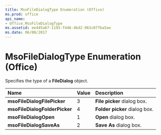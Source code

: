 ```yaml
---
title: MsoFileDialogType Enumeration (Office)
ms.prod: office
api_name:
- Office.MsoFileDialogType
ms.assetid: ee445a67-1193-f446-4bd2-963c07fba5ae
ms.date: 06/08/2017
---
```



# MsoFileDialogType Enumeration (Office)

Specifies the type of a  **FileDialog** object.



|Name|Value|Description|
|:-----|:-----|:-----|
|**msoFileDialogFilePicker**|3|**File picker** dialog box.|
|**msoFileDialogFolderPicker**|4|**Folder picker** dialog box.|
|**msoFileDialogOpen**|1|**Open** dialog box.|
|**msoFileDialogSaveAs**|2|**Save As** dialog box.|

